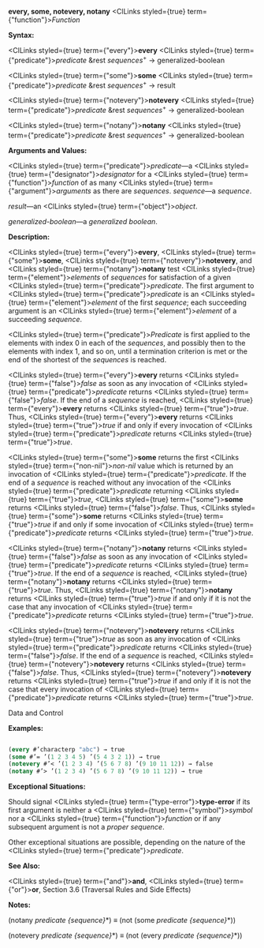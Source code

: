 **every, some, notevery, notany** <ClLinks styled={true} term={"function"}><i>Function</i></ClLinks> 



**Syntax:** 



<ClLinks styled={true} term={"every"}><b>every</b></ClLinks> <ClLinks styled={true} term={"predicate"}><i>predicate</i></ClLinks> &amp;rest *sequences*<sup>+</sup> → generalized-boolean 



<ClLinks styled={true} term={"some"}><b>some</b></ClLinks> <ClLinks styled={true} term={"predicate"}><i>predicate</i></ClLinks> &amp;rest *sequences*<sup>+</sup> → result 



<ClLinks styled={true} term={"notevery"}><b>notevery</b></ClLinks> <ClLinks styled={true} term={"predicate"}><i>predicate</i></ClLinks> &amp;rest *sequences*<sup>+</sup> → generalized-boolean 



<ClLinks styled={true} term={"notany"}><b>notany</b></ClLinks> <ClLinks styled={true} term={"predicate"}><i>predicate</i></ClLinks> &amp;rest *sequences*<sup>+</sup> → generalized-boolean 



**Arguments and Values:** 



<ClLinks styled={true} term={"predicate"}><i>predicate</i></ClLinks>—a <ClLinks styled={true} term={"designator"}><i>designator</i></ClLinks> for a <ClLinks styled={true} term={"function"}><i>function</i></ClLinks> of as many <ClLinks styled={true} term={"argument"}><i>arguments</i></ClLinks> as there are *sequences*. *sequence*—a *sequence*. 



*result*—an <ClLinks styled={true} term={"object"}><i>object</i></ClLinks>. 



*generalized-boolean*—a *generalized boolean*. 



**Description:** 



<ClLinks styled={true} term={"every"}><b>every</b></ClLinks>, <ClLinks styled={true} term={"some"}><b>some</b></ClLinks>, <ClLinks styled={true} term={"notevery"}><b>notevery</b></ClLinks>, and <ClLinks styled={true} term={"notany"}><b>notany</b></ClLinks> test <ClLinks styled={true} term={"element"}><i>elements</i></ClLinks> of *sequences* for satisfaction of a given <ClLinks styled={true} term={"predicate"}><i>predicate</i></ClLinks>. The first argument to <ClLinks styled={true} term={"predicate"}><i>predicate</i></ClLinks> is an <ClLinks styled={true} term={"element"}><i>element</i></ClLinks> of the first *sequence*; each succeeding argument is an <ClLinks styled={true} term={"element"}><i>element</i></ClLinks> of a succeeding *sequence*. 



<ClLinks styled={true} term={"predicate"}><i>Predicate</i></ClLinks> is first applied to the elements with index 0 in each of the *sequences*, and possibly then to the elements with index 1, and so on, until a termination criterion is met or the end of the shortest of the *sequences* is reached. 



<ClLinks styled={true} term={"every"}><b>every</b></ClLinks> returns <ClLinks styled={true} term={"false"}><i>false</i></ClLinks> as soon as any invocation of <ClLinks styled={true} term={"predicate"}><i>predicate</i></ClLinks> returns <ClLinks styled={true} term={"false"}><i>false</i></ClLinks>. If the end of a *sequence* is reached, <ClLinks styled={true} term={"every"}><b>every</b></ClLinks> returns <ClLinks styled={true} term={"true"}><i>true</i></ClLinks>. Thus, <ClLinks styled={true} term={"every"}><b>every</b></ClLinks> returns <ClLinks styled={true} term={"true"}><i>true</i></ClLinks> if and only if every invocation of <ClLinks styled={true} term={"predicate"}><i>predicate</i></ClLinks> returns <ClLinks styled={true} term={"true"}><i>true</i></ClLinks>. 



<ClLinks styled={true} term={"some"}><b>some</b></ClLinks> returns the first <ClLinks styled={true} term={"non-nil"}><i>non-nil</i></ClLinks> value which is returned by an invocation of <ClLinks styled={true} term={"predicate"}><i>predicate</i></ClLinks>. If the end of a *sequence* is reached without any invocation of the <ClLinks styled={true} term={"predicate"}><i>predicate</i></ClLinks> returning <ClLinks styled={true} term={"true"}><i>true</i></ClLinks>, <ClLinks styled={true} term={"some"}><b>some</b></ClLinks> returns <ClLinks styled={true} term={"false"}><i>false</i></ClLinks>. Thus, <ClLinks styled={true} term={"some"}><b>some</b></ClLinks> returns <ClLinks styled={true} term={"true"}><i>true</i></ClLinks> if and only if some invocation of <ClLinks styled={true} term={"predicate"}><i>predicate</i></ClLinks> returns <ClLinks styled={true} term={"true"}><i>true</i></ClLinks>. 



<ClLinks styled={true} term={"notany"}><b>notany</b></ClLinks> returns <ClLinks styled={true} term={"false"}><i>false</i></ClLinks> as soon as any invocation of <ClLinks styled={true} term={"predicate"}><i>predicate</i></ClLinks> returns <ClLinks styled={true} term={"true"}><i>true</i></ClLinks>. If the end of a *sequence* is reached, <ClLinks styled={true} term={"notany"}><b>notany</b></ClLinks> returns <ClLinks styled={true} term={"true"}><i>true</i></ClLinks>. Thus, <ClLinks styled={true} term={"notany"}><b>notany</b></ClLinks> returns <ClLinks styled={true} term={"true"}><i>true</i></ClLinks> if and only if it is not the case that any invocation of <ClLinks styled={true} term={"predicate"}><i>predicate</i></ClLinks> returns <ClLinks styled={true} term={"true"}><i>true</i></ClLinks>. 



<ClLinks styled={true} term={"notevery"}><b>notevery</b></ClLinks> returns <ClLinks styled={true} term={"true"}><i>true</i></ClLinks> as soon as any invocation of <ClLinks styled={true} term={"predicate"}><i>predicate</i></ClLinks> returns <ClLinks styled={true} term={"false"}><i>false</i></ClLinks>. If the end of a *sequence* is reached, <ClLinks styled={true} term={"notevery"}><b>notevery</b></ClLinks> returns <ClLinks styled={true} term={"false"}><i>false</i></ClLinks>. Thus, <ClLinks styled={true} term={"notevery"}><b>notevery</b></ClLinks> returns <ClLinks styled={true} term={"true"}><i>true</i></ClLinks> if and only if it is not the case that every invocation of <ClLinks styled={true} term={"predicate"}><i>predicate</i></ClLinks> returns <ClLinks styled={true} term={"true"}><i>true</i></ClLinks>. 



Data and Control 











**Examples:**
```lisp

(every #’characterp "abc") → true 
(some #’= ’(1 2 3 4 5) ’(5 4 3 2 1)) → true 
(notevery #’< ’(1 2 3 4) ’(5 6 7 8) ’(9 10 11 12)) → false 
(notany #’> ’(1 2 3 4) ’(5 6 7 8) ’(9 10 11 12)) → true 

```
**Exceptional Situations:** 



Should signal <ClLinks styled={true} term={"type-error"}><b>type-error</b></ClLinks> if its first argument is neither a <ClLinks styled={true} term={"symbol"}><i>symbol</i></ClLinks> nor a <ClLinks styled={true} term={"function"}><i>function</i></ClLinks> or if any subsequent argument is not a *proper sequence*. 



Other exceptional situations are possible, depending on the nature of the <ClLinks styled={true} term={"predicate"}><i>predicate</i></ClLinks>. 



**See Also:** 



<ClLinks styled={true} term={"and"}><b>and</b></ClLinks>, <ClLinks styled={true} term={"or"}><b>or</b></ClLinks>, Section 3.6 (Traversal Rules and Side Effects) 



**Notes:** 



(notany *predicate \{sequence\}*\*) *≡* (not (some *predicate \{sequence\}*\*)) 



(notevery *predicate \{sequence\}*\*) *≡* (not (every *predicate \{sequence\}*\*)) 



